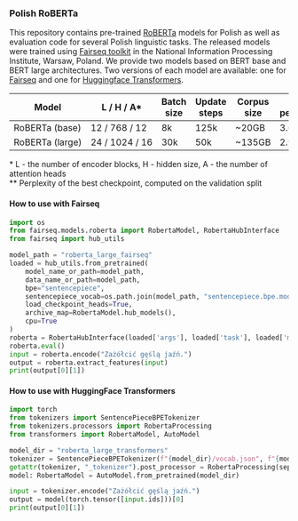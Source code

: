 ### Polish RoBERTa
This repository contains pre-trained [RoBERTa](https://arxiv.org/abs/1907.11692) models for Polish as well as evaluation code for several Polish linguistic tasks. The released models were trained using [Fairseq toolkit](https://github.com/pytorch/fairseq) in the National Information Processing Institute, Warsaw, Poland. We provide two models based on BERT base and BERT large architectures. Two versions of each model are available: one for [Fairseq](https://github.com/pytorch/fairseq) and one for [Huggingface Transformers](https://github.com/huggingface/transformers).

<table>
<thead>
<th>Model</th>
<th>L / H / A*</th>
<th>Batch size</th>
<th>Update steps</th>
<th>Corpus size</th>
<th>Final perplexity**</th>
<th>Fairseq</th>
<th>Transformers</th>
</thead>
<tr>
  <td>RoBERTa&nbsp;(base)</td>
  <td>12&nbsp;/&nbsp;768&nbsp;/&nbsp;12</td>
  <td>8k</td>
  <td>125k</td>
  <td>~20GB</td>
  <td>3.66</td>
  <td>
  <a href="https://github.com/sdadas/polish-roberta/releases/download/models/roberta_base_fairseq.zip">Download</a>
  </td>
  <td>
  <a href="https://github.com/sdadas/polish-roberta/releases/download/models/roberta_base_transformers.zip">Download</a>
  </td>
</tr>
<tr>
  <td>RoBERTa&nbsp;(large)</td>
  <td>24&nbsp;/&nbsp;1024&nbsp;/&nbsp;16</td>
  <td>30k</td>
  <td>50k</td>
  <td>~135GB</td>
  <td>2.92</td>
  <td>
  <a href="https://github.com/sdadas/polish-roberta/releases/download/models/roberta_large_fairseq.zip">Download</a>
  </td>
  <td>
  <a href="https://github.com/sdadas/polish-roberta/releases/download/models/roberta_large_transformers.zip">Download</a>
  </td>
</tr>
</table>

\* L - the number of encoder blocks, H - hidden size, A - the number of attention heads <br/>
\** Perplexity of the best checkpoint, computed on the validation split

#### How to use with Fairseq

```python
import os
from fairseq.models.roberta import RobertaModel, RobertaHubInterface
from fairseq import hub_utils

model_path = "roberta_large_fairseq"
loaded = hub_utils.from_pretrained(
    model_name_or_path=model_path,
    data_name_or_path=model_path,
    bpe="sentencepiece",
    sentencepiece_vocab=os.path.join(model_path, "sentencepiece.bpe.model"),
    load_checkpoint_heads=True,
    archive_map=RobertaModel.hub_models(),
    cpu=True
)
roberta = RobertaHubInterface(loaded['args'], loaded['task'], loaded['models'][0])
roberta.eval()
input = roberta.encode("Zażółcić gęślą jaźń.")
output = roberta.extract_features(input)
print(output[0][1])
```

#### How to use with HuggingFace Transformers

```python
import torch
from tokenizers import SentencePieceBPETokenizer
from tokenizers.processors import RobertaProcessing
from transformers import RobertaModel, AutoModel

model_dir = "roberta_large_transformers"
tokenizer = SentencePieceBPETokenizer(f"{model_dir}/vocab.json", f"{model_dir}/merges.txt")
getattr(tokenizer, "_tokenizer").post_processor = RobertaProcessing(sep=("</s>", 2), cls=("<s>", 0))
model: RobertaModel = AutoModel.from_pretrained(model_dir)

input = tokenizer.encode("Zażółcić gęślą jaźń.")
output = model(torch.tensor([input.ids]))[0]
print(output[0][1])
```
